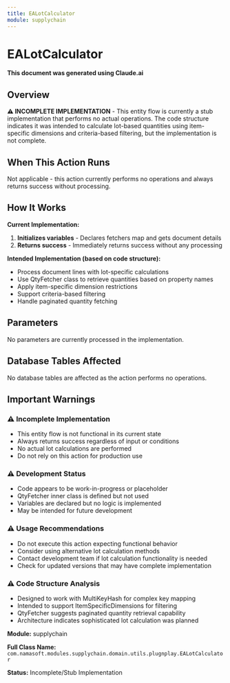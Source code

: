 ```yaml
---
title: EALotCalculator
module: supplychain
---
```



<div class='entity-flows'>

# EALotCalculator

**This document was generated using Claude.ai**

## Overview

**⚠️ INCOMPLETE IMPLEMENTATION** - This entity flow is currently a stub implementation that performs no actual operations. The code structure indicates it was intended to calculate lot-based quantities using item-specific dimensions and criteria-based filtering, but the implementation is not complete.

## When This Action Runs

Not applicable - this action currently performs no operations and always returns success without processing.

## How It Works

**Current Implementation:**
1. **Initializes variables** - Declares fetchers map and gets document details
2. **Returns success** - Immediately returns success without any processing

**Intended Implementation (based on code structure):**
- Process document lines with lot-specific calculations
- Use QtyFetcher class to retrieve quantities based on property names
- Apply item-specific dimension restrictions
- Support criteria-based filtering
- Handle paginated quantity fetching

## Parameters

No parameters are currently processed in the implementation.

## Database Tables Affected

No database tables are affected as the action performs no operations.

## Important Warnings

### ⚠️ Incomplete Implementation
- This entity flow is not functional in its current state
- Always returns success regardless of input or conditions
- No actual lot calculations are performed
- Do not rely on this action for production use

### ⚠️ Development Status
- Code appears to be work-in-progress or placeholder
- QtyFetcher inner class is defined but not used
- Variables are declared but no logic is implemented
- May be intended for future development

### ⚠️ Usage Recommendations
- Do not execute this action expecting functional behavior
- Consider using alternative lot calculation methods
- Contact development team if lot calculation functionality is needed
- Check for updated versions that may have complete implementation

### ⚠️ Code Structure Analysis
- Designed to work with MultiKeyHash for complex key mapping
- Intended to support ItemSpecificDimensions for filtering
- QtyFetcher suggests paginated quantity retrieval capability
- Architecture indicates sophisticated lot calculation was planned

**Module:** supplychain

**Full Class Name:** `com.namasoft.modules.supplychain.domain.utils.plugnplay.EALotCalculator`

**Status:** Incomplete/Stub Implementation


</div>

